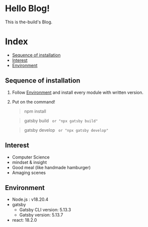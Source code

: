# Hello Blog!
This is the-build's Blog.


# Index
* [Sequence of installation](#environment)
* [Interest](#interest)
* [Environment](#environment)


## Sequence of installation
1. Follow [Environment](#environment) and install every module with written version.
2. Put on the command!
    > npm install

    > gatsby build       ``` or "npx gatsby build"```

    > gatsby develop    ``` or "npx gatsby develop"```


## Interest
- Computer Science
- mindset & insight
- Good meal (like handmade hamburger)
- Amaging scenes


## Environment
- Node.js : v18.20.4
- gatsby
    - Gatsby CLI version: 5.13.3
    - Gatsby version: 5.13.7
- react: 18.2.0

